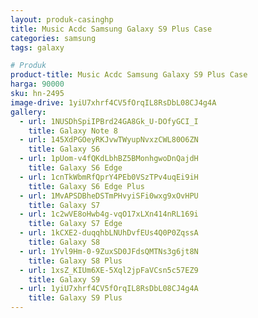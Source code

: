 ```yaml
---
layout: produk-casinghp
title: Music Acdc Samsung Galaxy S9 Plus Case
categories: samsung
tags: galaxy

# Produk
product-title: Music Acdc Samsung Galaxy S9 Plus Case
harga: 90000
sku: hn-2495
image-drive: 1yiU7xhrf4CV5fOrqIL8RsDbL08CJ4g4A
gallery:
  - url: 1NUSDhSpiIPBrd24GA8Gk_U-DOfyGCI_I
    title: Galaxy Note 8
  - url: 145XdPGOeyRKJvwTWyupNvxzCWL80O6ZN
    title: Galaxy S6
  - url: 1pUom-v4fQKdLbhBZ5BMonhgwoDnQajdH
    title: Galaxy S6 Edge
  - url: 1cnTkWbmRfQprY4PEb0VSzTPv4uqEi9iH
    title: Galaxy S6 Edge Plus
  - url: 1MvAPSDBheDSTmPHvyiSFi0wxg9xOvHPU
    title: Galaxy S7
  - url: 1c2wVE8oHwb4g-vqO17xLXn414nRL169i
    title: Galaxy S7 Edge
  - url: 1kCXE2-duqqhbLNUhDvfEUs4Q0P0ZqssA
    title: Galaxy S8
  - url: 1Yvl9Hm-0-9ZuxSD0JFdsQMTNs3g6jt8N
    title: Galaxy S8 Plus
  - url: 1xsZ_KIUm6XE-5Xql2jpFaVCsn5c57EZ9
    title: Galaxy S9
  - url: 1yiU7xhrf4CV5fOrqIL8RsDbL08CJ4g4A
    title: Galaxy S9 Plus
---
```

